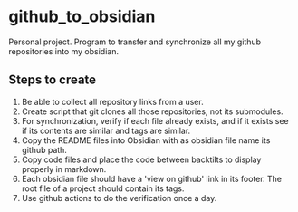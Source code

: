 # github_to_obsidian
Personal project. Program to transfer and synchronize all my github repositories into my obsidian. 

## Steps to create
1. Be able to collect all repository links from a user.
2. Create script that git clones all those repositories, not its submodules.
3. For synchronization, verify if each file already exists, and if it exists see if its contents are similar and tags are similar.
4. Copy the README files into Obsidian with as obsidian file name its github path.
5. Copy code files and place the code between backtilts to display properly in markdown.
6. Each obsidian file should have a 'view on github' link in its footer. The root file of a project should contain its tags.
7. Use github actions to do the verification once a day.
